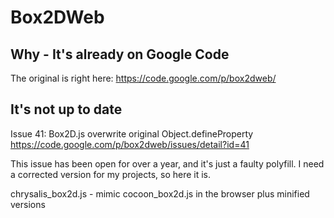 # Box2DWeb

## Why - It's already on Google Code

The original is right here: https://code.google.com/p/box2dweb/

## It's not up to date

Issue 41: Box2D.js overwrite original Object.defineProperty
https://code.google.com/p/box2dweb/issues/detail?id=41

This issue has been open for over a year, and it's just a faulty polyfill.
I need a corrected version for my projects, so here it is.


chrysalis_box2d.js - mimic cocoon_box2d.js in the browser
plus minified versions

